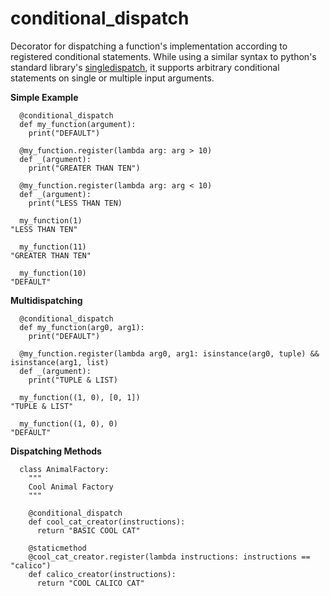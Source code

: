 # conditional_dispatch
Decorator for dispatching a function's implementation according to registered conditional statements. While using a similar syntax to python's standard library's [singledispatch](https://docs.python.org/3/library/functools.html#functools.singledispatch), it supports arbitrary conditional statements on single or multiple input arguments. 

**Simple Example**
```
  @conditional_dispatch
  def my_function(argument):
    print("DEFAULT")

  @my_function.register(lambda arg: arg > 10)
  def _(argument):
    print("GREATER THAN TEN")

  @my_function.register(lambda arg: arg < 10)
  def _(argument):
    print("LESS THAN TEN)

  my_function(1)
"LESS THAN TEN"

  my_function(11)
"GREATER THAN TEN"

  my_function(10)
"DEFAULT"
```

**Multidispatching**
```
  @conditional_dispatch
  def my_function(arg0, arg1):
    print("DEFAULT")

  @my_function.register(lambda arg0, arg1: isinstance(arg0, tuple) && isinstance(arg1, list)
  def _(argument):
    print("TUPLE & LIST)

  my_function((1, 0), [0, 1])
"TUPLE & LIST"

  my_function((1, 0), 0)
"DEFAULT"
```

**Dispatching Methods**
```
  class AnimalFactory:
    """
    Cool Animal Factory
    """

    @conditional_dispatch
    def cool_cat_creator(instructions):
      return "BASIC COOL CAT"

    @staticmethod
    @cool_cat_creator.register(lambda instructions: instructions == "calico")
    def calico_creator(instructions):
      return "COOL CALICO CAT"
```
